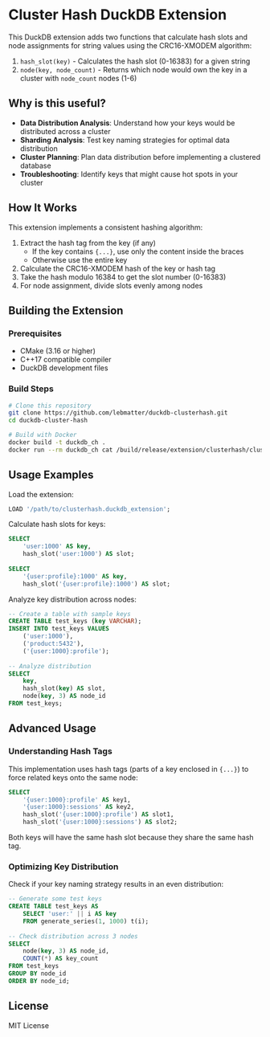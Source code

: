 # Cluster Hash DuckDB Extension

This DuckDB extension adds two functions that calculate hash slots and node assignments for string values using the CRC16-XMODEM algorithm:

1. `hash_slot(key)` - Calculates the hash slot (0-16383) for a given string
2. `node(key, node_count)` - Returns which node would own the key in a cluster with `node_count` nodes (1-6)

## Why is this useful?

- **Data Distribution Analysis**: Understand how your keys would be distributed across a cluster
- **Sharding Analysis**: Test key naming strategies for optimal data distribution
- **Cluster Planning**: Plan data distribution before implementing a clustered database
- **Troubleshooting**: Identify keys that might cause hot spots in your cluster

## How It Works

This extension implements a consistent hashing algorithm:

1. Extract the hash tag from the key (if any)
   - If the key contains `{...}`, use only the content inside the braces
   - Otherwise use the entire key
2. Calculate the CRC16-XMODEM hash of the key or hash tag
3. Take the hash modulo 16384 to get the slot number (0-16383)
4. For node assignment, divide slots evenly among nodes

## Building the Extension

### Prerequisites

- CMake (3.16 or higher)
- C++17 compatible compiler
- DuckDB development files

### Build Steps

```bash
# Clone this repository
git clone https://github.com/lebmatter/duckdb-clusterhash.git
cd duckdb-cluster-hash

# Build with Docker
docker build -t duckdb_ch .
docker run --rm duckdb_ch cat /build/release/extension/clusterhash/clusterhash.duckdb_extension > clusterhash.duckdb_extension
```

## Usage Examples

Load the extension:

```sql
LOAD '/path/to/clusterhash.duckdb_extension';
```

Calculate hash slots for keys:

```sql
SELECT 
    'user:1000' AS key,
    hash_slot('user:1000') AS slot;
    
SELECT 
    '{user:profile}:1000' AS key,
    hash_slot('{user:profile}:1000') AS slot;
```

Analyze key distribution across nodes:

```sql
-- Create a table with sample keys
CREATE TABLE test_keys (key VARCHAR);
INSERT INTO test_keys VALUES
    ('user:1000'),
    ('product:5432'),
    ('{user:1000}:profile');
    
-- Analyze distribution
SELECT 
    key,
    hash_slot(key) AS slot,
    node(key, 3) AS node_id
FROM test_keys;
```

## Advanced Usage

### Understanding Hash Tags

This implementation uses hash tags (parts of a key enclosed in `{...}`) to force related keys onto the same node:

```sql
SELECT 
    '{user:1000}:profile' AS key1,
    '{user:1000}:sessions' AS key2,
    hash_slot('{user:1000}:profile') AS slot1,
    hash_slot('{user:1000}:sessions') AS slot2;
```

Both keys will have the same hash slot because they share the same hash tag.

### Optimizing Key Distribution

Check if your key naming strategy results in an even distribution:

```sql
-- Generate some test keys
CREATE TABLE test_keys AS 
    SELECT 'user:' || i AS key 
    FROM generate_series(1, 1000) t(i);
    
-- Check distribution across 3 nodes
SELECT 
    node(key, 3) AS node_id,
    COUNT(*) AS key_count
FROM test_keys
GROUP BY node_id
ORDER BY node_id;
```

## License

MIT License